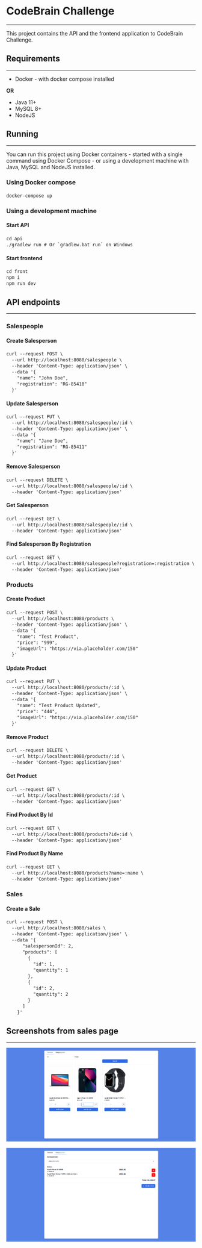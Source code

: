 # CodeBrain Challenge

---

This project contains the API and the frontend application to CodeBrain Challenge.

## Requirements

---

- Docker - with docker compose installed

**OR**

- Java 11+
- MySQL 8+
- NodeJS

## Running

---
You can run this project using Docker containers - started with a single command using Docker Compose - or using a
development machine with Java, MySQL and NodeJS installed.

### Using Docker compose

```shell
docker-compose up
```

### Using a development machine

#### Start API

```shell
cd api
./gradlew run # Or `gradlew.bat run` on Windows
```

#### Start frontend

```shell
cd front
npm i
npm run dev
```

## API endpoints

---

### Salespeople

#### Create Salesperson

```shell
curl --request POST \
  --url http://localhost:8080/salespeople \
  --header 'Content-Type: application/json' \
  --data '{
    "name": "John Doe",
    "registration": "RG-85410"
  }'
```

#### Update Salesperson

```shell
curl --request PUT \
  --url http://localhost:8080/salespeople/:id \
  --header 'Content-Type: application/json' \
  --data '{
    "name": "Jane Doe",
    "registration": "RG-85411"
  }'
```

#### Remove Salesperson

```shell
curl --request DELETE \
  --url http://localhost:8080/salespeople/:id \
  --header 'Content-Type: application/json'
```

#### Get Salesperson

```shell
curl --request GET \
  --url http://localhost:8080/salespeople/:id \
  --header 'Content-Type: application/json'
```

#### Find Salesperson By Registration

```shell
curl --request GET \
  --url http://localhost:8080/salespeople?registration=:registration \
  --header 'Content-Type: application/json'
```

### Products

#### Create Product

```shell
curl --request POST \
  --url http://localhost:8080/products \
  --header 'Content-Type: application/json' \
  --data '{
    "name": "Test Product",
    "price": "999",
    "imageUrl": "https://via.placeholder.com/150"
  }'
```

#### Update Product

```shell
curl --request PUT \
  --url http://localhost:8080/products/:id \
  --header 'Content-Type: application/json' \
  --data '{
    "name": "Test Product Updated",
    "price": "444",
    "imageUrl": "https://via.placeholder.com/150"
  }'
```

#### Remove Product

```shell
curl --request DELETE \
  --url http://localhost:8080/products/:id \
  --header 'Content-Type: application/json'
```

#### Get Product

```shell
curl --request GET \
  --url http://localhost:8080/products/:id \
  --header 'Content-Type: application/json'
```

#### Find Product By Id

```shell
curl --request GET \
  --url http://localhost:8080/products?id=:id \
  --header 'Content-Type: application/json'
```

#### Find Product By Name

```shell
curl --request GET \
  --url http://localhost:8080/products?name=:name \
  --header 'Content-Type: application/json'
```

### Sales

#### Create a Sale

```shell
curl --request POST \
  --url http://localhost:8080/sales \
  --header 'Content-Type: application/json' \
  --data '{
      "salespersonId": 2,
      "products": [
        {
          "id": 1,
          "quantity": 1
        },
        {
          "id": 2,
          "quantity": 2
        }
      ]
    }'
```

## Screenshots from sales page

---

![Products Tab](screenshots/products.png "Products Tab")

![Shopping Cart Tab](screenshots/shopping_cart.png "Shopping Cart Tab")
